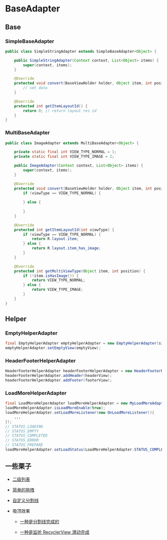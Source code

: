 # BaseAdapter

## Base

### SimpleBaseAdapter
```java
public class SimpleStringAdapter extends SimpleBaseAdapter<Object> {

    public SimpleStringAdapter(Context context, List<Object> items) {
        super(context, items);
    }

    @Override
    protected void convert(BaseViewHolder holder, Object item, int position) {
        // set data
    }

    @Override
    protected int getItemLayoutId() {
        return 0; // return layout res id
    }
}
```

### MultiBaseAdapter
```java
public class ImageAdapter extends MultiBaseAdapter<Object> {

    private static final int VIEW_TYPE_NORMAL = 1;
    private static final int VIEW_TYPE_IMAGE = 2;

    public ImageAdapter(Context context, List<Object> items) {
        super(context, items);
    }

    @Override
    protected void convert(BaseViewHolder holder, Object item, int position, int viewType) {
        if (viewType == VIEW_TYPE_NORMAL) {
            
        } else {
            
        }
    }

    @Override
    protected int getItemLayoutId(int viewType) {
        if (viewType == VIEW_TYPE_NORMAL) {
            return R.layout.item;
        } else {
            return R.layout.item_has_image;
        }
    }

    @Override
    protected int getMultiViewType(Object item, int position) {
        if (!item.isHasImage()) {
            return VIEW_TYPE_NORMAL;
        } else {
            return VIEW_TYPE_IMAGE;
        }
    }
}
```

## Helper

### EmptyHelperAdapter
```java
final EmptyHelperAdapter emptyHelperAdapter = new EmptyHelperAdapter(simpleBaseAdapter);
emptyHelperAdapter.setEmptyView(emptyView);
```

### HeaderFooterHelperAdapter
```java
HeaderFooterHelperAdapter headerFooterHelperAdapter = new HeaderFooterHelperAdapter(simpleBaseAdapter);
headerFooterHelperAdapter.addHeader(headerView);
headerFooterHelperAdapter.addFooter(footerView);
```

### LoadMoreHelperAdapter
```java
final LoadMoreHelperAdapter loadMoreHelperAdapter = new MyLoadMoreAdapter(simpleBaseAdapter);
loadMoreHelperAdapter.isLoadMoreEnable(true);
loadMoreHelperAdapter.setLoadMoreListener(new OnLoadMoreListener(){
    ...
});
// STATUS_LOADING
// STATUS_EMPTY
// STATUS_COMPLETED
// STATUS_ERROR
// STATUS_PREPARE
loadMoreHelperAdapter.setLoadStatus(LoadMoreHelperAdapter.STATUS_COMPLETED)
```

## 一些栗子

* [二级列表](https://github.com/Temoa/BaseAdapter/tree/master/app/src/main/java/me/temoa/baseadapter/expand)

* [简单的拖拽](https://github.com/Temoa/BaseAdapter/tree/master/app/src/main/java/me/temoa/baseadapter/item_touch_helper)

* [自定义分割线](https://github.com/Temoa/BaseAdapter/tree/master/app/src/main/java/me/temoa/baseadapter/item_decoration)

* 吸顶效果 

    * [一种是分割线完成的](https://github.com/Temoa/BaseAdapter/tree/master/app/src/main/java/me/temoa/baseadapter/item_decoration)

    * [一种是监听 RecyclerView 滑动完成](https://github.com/Temoa/BaseAdapter/tree/master/app/src/main/java/me/temoa/baseadapter/sticky)